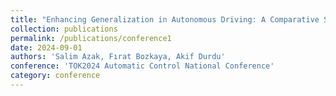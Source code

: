 ```yaml
---
title: "Enhancing Generalization in Autonomous Driving: A Comparative Study of Data Augmentation Techniques"
collection: publications
permalink: /publications/conference1
date: 2024-09-01
authors: 'Salim Azak, Fırat Bozkaya, Akif Durdu'
conference: 'TOK2024 Automatic Control National Conference'
category: conference
---
```

